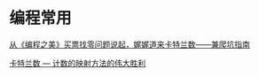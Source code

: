 # 编程常用

[从《编程之美》买票找零问题说起，娓娓道来卡特兰数——兼爬坑指南](https://www.cnblogs.com/wuyuegb2312/p/3016878.html)

[卡特兰数 — 计数的映射方法的伟大胜利]([http://lanqi.org/interests/10939/](http://lanqi.org/interests/10939/))


